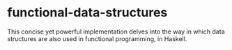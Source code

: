 # functional-data-structures
This concise yet powerful implementation delves into the way in which data structures are also used in functional programming, in Haskell.
